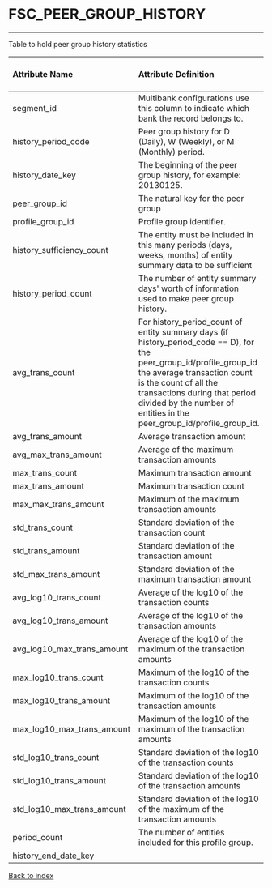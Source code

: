 # FSC_PEER_GROUP_HISTORY

---

Table to hold peer group history statistics

| Attribute Name             | Attribute Definition                                                                                                                                                                                                                                                                 | Column Name                | Column Data Type   | Column Null Option   | Column Is PK   | Column Is FK   |
|:---------------------------|:-------------------------------------------------------------------------------------------------------------------------------------------------------------------------------------------------------------------------------------------------------------------------------------|:---------------------------|:-------------------|:---------------------|:---------------|:---------------|
| segment_id                 | Multibank configurations use this column to indicate which bank the record belongs to.                                                                                                                                                                                               | segment_id                 | VARCHAR2(128)      | Not Null             | Yes            | No             |
| history_period_code        | Peer group history for D (Daily), W (Weekly), or M (Monthly) period.                                                                                                                                                                                                                 | history_period_code        | CHAR(1)            | Not Null             | Yes            | No             |
| history_date_key           | The beginning of the peer group history, for example: 20130125.                                                                                                                                                                                                                      | history_begin_date_key     | NUMBER(8)          | Not Null             | Yes            | No             |
| peer_group_id              | The natural key for the peer group                                                                                                                                                                                                                                                   | peer_group_id              | VARCHAR2(50)       | Not Null             | No             | Yes            |
| profile_group_id           | Profile group identifier.                                                                                                                                                                                                                                                            | profile_group_id           | VARCHAR2(50)       | Not Null             | No             | Yes            |
| history_sufficiency_count  | The entity must be included in this many periods (days, weeks, months) of entity summary data to be sufficient                                                                                                                                                                       | entity_sufficiency_count   | NUMBER(5)          | Null                 | No             | No             |
| history_period_count       | The number of entity summary days' worth of information used to make peer group history.                                                                                                                                                                                             | history_period_count       | NUMBER(5)          | Null                 | No             | No             |
| avg_trans_count            | For history_period_count of entity summary days (if history_period_code == D), for the peer_group_id/profile_group_id the average transaction count is the count of all the transactions during that period divided by the number of entities in the peer_group_id/profile_group_id. | avg_trans_count            | NUMBER(10)         | Null                 | No             | No             |
| avg_trans_amount           | Average transaction amount                                                                                                                                                                                                                                                           | avg_trans_amount           | NUMBER(18,5)       | Null                 | No             | No             |
| avg_max_trans_amount       | Average of the maximum transaction amounts                                                                                                                                                                                                                                           | avg_max_trans_amount       | NUMBER(18,5)       | Null                 | No             | No             |
| max_trans_count            | Maximum transaction amount                                                                                                                                                                                                                                                           | max_trans_count            | NUMBER(10)         | Null                 | No             | No             |
| max_trans_amount           | Maximum transaction count                                                                                                                                                                                                                                                            | max_trans_amount           | NUMBER(18,5)       | Null                 | No             | No             |
| max_max_trans_amount       | Maximum of the maximum transaction amounts                                                                                                                                                                                                                                           | max_max_trans_amount       | NUMBER(18,5)       | Null                 | No             | No             |
| std_trans_count            | Standard deviation of the transaction count                                                                                                                                                                                                                                          | std_trans_count            | NUMBER(10)         | Null                 | No             | No             |
| std_trans_amount           | Standard deviation of the transaction amount                                                                                                                                                                                                                                         | std_trans_amount           | NUMBER(18,5)       | Null                 | No             | No             |
| std_max_trans_amount       | Standard deviation of the maximum transaction amount                                                                                                                                                                                                                                 | std_max_trans_amount       | NUMBER(18,5)       | Null                 | No             | No             |
| avg_log10_trans_count      | Average of the log10 of the transaction counts                                                                                                                                                                                                                                       | avg_log10_trans_count      | NUMBER(12,10)      | Null                 | No             | No             |
| avg_log10_trans_amount     | Average of the log10 of the transaction amounts                                                                                                                                                                                                                                      | avg_log10_trans_amount     | NUMBER(12,10)      | Null                 | No             | No             |
| avg_log10_max_trans_amount | Average of the log10 of the maximum of the transaction amounts                                                                                                                                                                                                                       | avg_log10_max_trans_amount | NUMBER(12,10)      | Null                 | No             | No             |
| max_log10_trans_count      | Maximum of the log10 of the transaction counts                                                                                                                                                                                                                                       | max_log10_trans_count      | NUMBER(12,10)      | Null                 | No             | No             |
| max_log10_trans_amount     | Maximum of the log10 of the transaction amounts                                                                                                                                                                                                                                      | max_log10_trans_amount     | NUMBER(12,10)      | Null                 | No             | No             |
| max_log10_max_trans_amount | Maximum of the log10 of the maximum of the transaction amounts                                                                                                                                                                                                                       | max_log10_max_trans_amount | NUMBER(12,10)      | Null                 | No             | No             |
| std_log10_trans_count      | Standard deviation of the log10 of the transaction counts                                                                                                                                                                                                                            | std_log10_trans_count      | NUMBER(12,10)      | Null                 | No             | No             |
| std_log10_trans_amount     | Standard deviation of the log10 of the transaction amounts                                                                                                                                                                                                                           | std_log10_trans_amount     | NUMBER(12,10)      | Null                 | No             | No             |
| std_log10_max_trans_amount | Standard deviation of the log10 of the maximum of the transaction amounts                                                                                                                                                                                                            | std_log10_max_trans_amount | NUMBER(12,10)      | Null                 | No             | No             |
| period_count               | The number of entities included for this profile group.                                                                                                                                                                                                                              | entity_count               | NUMBER(5)          | Null                 | No             | No             |
| history_end_date_key       |                                                                                                                                                                                                                                                                                      | history_end_date_key       | NUMBER(8)          | Not Null             | No             | No             |

[Back to index](./README.md)